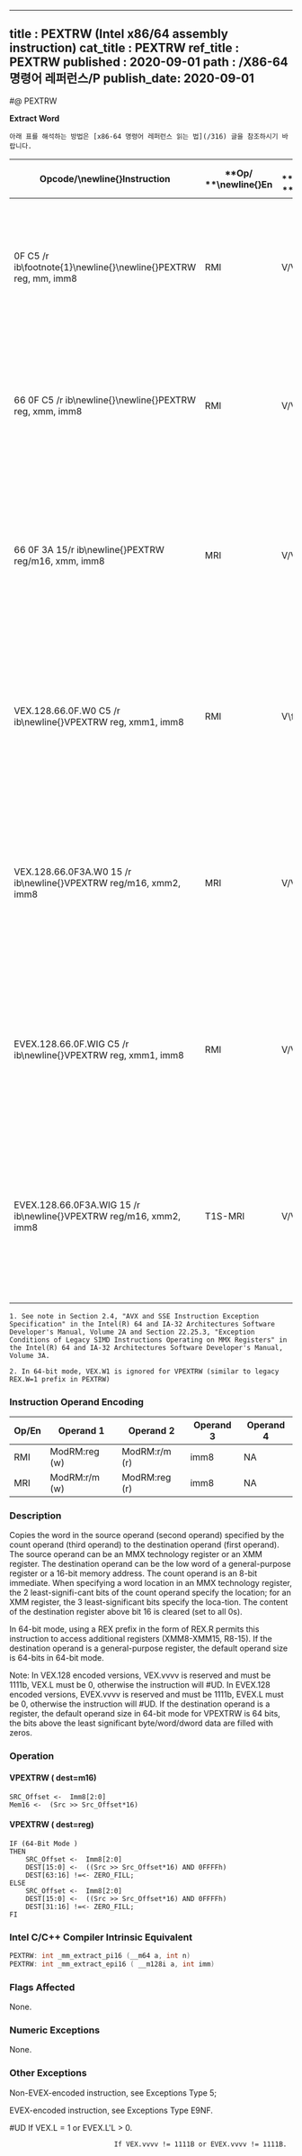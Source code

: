 ----------------------------
title : PEXTRW (Intel x86/64 assembly instruction)
cat_title : PEXTRW
ref_title : PEXTRW
published : 2020-09-01
path : /X86-64 명령어 레퍼런스/P
publish_date: 2020-09-01
----------------------------


#@ PEXTRW

**Extract Word**

```lec-info
아래 표를 해석하는 방법은 [x86-64 명령어 레퍼런스 읽는 법](/316) 글을 참조하시기 바랍니다.
```

|**Opcode/**\newline{}**Instruction**|**Op/ **\newline{}**En**|**64/32 bit **\newline{}**Mode **\newline{}**Support**|**CPUID **\newline{}**Feature **\newline{}**Flag**|**Description**|
|------------------------------------|------------------------|------------------------------------------------------|--------------------------------------------------|---------------|
|0F C5 /r ib\footnote{1}\newline{}\newline{}PEXTRW reg, mm, imm8 |RMI|V/V|SSE|Extract the word specified by imm8 from mm and move it to reg, bits 15-0. The upper bits of r32 or r64 is zeroed.|
|66 0F C5 /r ib\newline{}\newline{}PEXTRW reg, xmm, imm8 |RMI|V/V|SSE2|Extract the word specified by imm8 from xmm and move it to reg, bits 15-0. The upper bits of r32 or r64 is zeroed.|
|66 0F 3A 15/r ib\newline{}PEXTRW reg/m16, xmm, imm8|MRI|V/V|SSE4_1|Extract the word specified by imm8 from xmm and copy it to lowest 16 bits of reg or m16. Zero-extend the result in the destination, r32 or r64.|
|VEX.128.66.0F.W0 C5 /r ib\newline{}VPEXTRW reg, xmm1, imm8|RMI|V\footnote{2} /V|AVX|Extract the word specified by imm8 from xmm1 and move it to reg, bits 15:0. Zero-extend the result. The upper bits of r64/r32 is filled with zeros.|
|VEX.128.66.0F3A.W0 15 /r ib\newline{}VPEXTRW reg/m16, xmm2, imm8|MRI|V/V|AVX|Extract a word integer value from xmm2 at the source word offset specified by imm8 into reg or m16. The upper bits of r64/r32 is filled with zeros.|
|EVEX.128.66.0F.WIG C5 /r ib\newline{}VPEXTRW reg, xmm1, imm8|RMI|V/V|AVX512BW|Extract the word specified by imm8 from xmm1 and move it to reg, bits 15:0. Zero-extend the result. The upper bits of r64/r32 is filled with zeros.|
|EVEX.128.66.0F3A.WIG 15 /r ib\newline{}VPEXTRW reg/m16, xmm2, imm8|T1S-MRI|V/V|AVX512BW|Extract a word integer value from xmm2 at the source word offset specified by imm8 into reg or m16. The upper bits of r64/r32 is filled with zeros.|

```note
1. See note in Section 2.4, "AVX and SSE Instruction Exception Specification" in the Intel(R) 64 and IA-32 Architectures Software Developer's Manual, Volume 2A and Section 22.25.3, "Exception Conditions of Legacy SIMD Instructions Operating on MMX Registers" in the Intel(R) 64 and IA-32 Architectures Software Developer's Manual, Volume 3A.

2. In 64-bit mode, VEX.W1 is ignored for VPEXTRW (similar to legacy REX.W=1 prefix in PEXTRW)
```
### Instruction Operand Encoding


|Op/En|Operand 1|Operand 2|Operand 3|Operand 4|
|-----|---------|---------|---------|---------|
|RMI|ModRM:reg (w)|ModRM:r/m (r)|imm8|NA|
|MRI|ModRM:r/m (w)|ModRM:reg (r)|imm8|NA|
### Description


Copies the word in the source operand (second operand) specified by the count operand (third operand) to the destination operand (first operand). The source operand can be an MMX technology register or an XMM register. The destination operand can be the low word of a general-purpose register or a 16-bit memory address. The count operand is an 8-bit immediate. When specifying a word location in an MMX technology register, the 2 least-signifi-cant bits of the count operand specify the location; for an XMM register, the 3 least-significant bits specify the loca-tion. The content of the destination register above bit 16 is cleared (set to all 0s).

In 64-bit mode, using a REX prefix in the form of REX.R permits this instruction to access additional registers (XMM8-XMM15, R8-15). If the destination operand is a general-purpose register, the default operand size is 64-bits in 64-bit mode. 



Note: In VEX.128 encoded versions, VEX.vvvv is reserved and must be 1111b, VEX.L must be 0, otherwise the instruction will #UD. In EVEX.128 encoded versions, EVEX.vvvv is reserved and must be 1111b, EVEX.L must be 0, otherwise the instruction will #UD. If the destination operand is a register, the default operand size in 64-bit mode for VPEXTRW is 64 bits, the bits above the least significant byte/word/dword data are filled with zeros.


### Operation
#### VPEXTRW ( dest=m16)
```info-verb
SRC_Offset <-  Imm8[2:0]
Mem16 <-  (Src >> Src_Offset*16)
```
#### VPEXTRW ( dest=reg)
```info-verb
IF (64-Bit Mode )
THEN
    SRC_Offset <-  Imm8[2:0]
    DEST[15:0] <-  ((Src >> Src_Offset*16) AND 0FFFFh)
    DEST[63:16] !=<- ZERO_FILL;
ELSE
    SRC_Offset <-  Imm8[2:0]
    DEST[15:0] <-  ((Src >> Src_Offset*16) AND 0FFFFh)
    DEST[31:16] !=<- ZERO_FILL;
FI
```

### Intel C/C++ Compiler Intrinsic Equivalent

```cpp
PEXTRW: int _mm_extract_pi16 (__m64 a, int n)
PEXTRW: int _mm_extract_epi16 ( __m128i a, int imm) 
```
### Flags Affected


None.

### Numeric Exceptions


None.

### Other Exceptions


Non-EVEX-encoded instruction, see Exceptions Type 5; 

EVEX-encoded instruction, see Exceptions Type E9NF.

#UD If VEX.L = 1 or EVEX.L'L > 0.

                              If VEX.vvvv != 1111B or EVEX.vvvv != 1111B.

